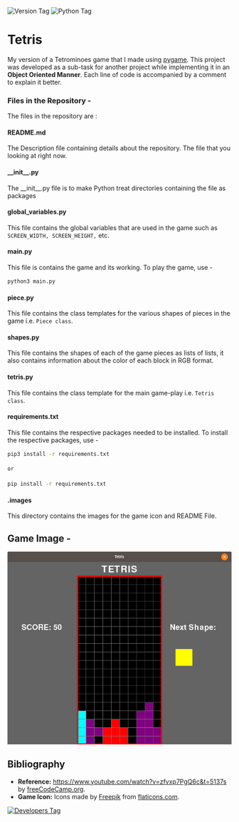 ![Version Tag](https://img.shields.io/badge/Version-1.1.0-blue.svg)
![Python Tag](https://img.shields.io/badge/Python-3-green.svg)

# Tetris

My version of a Tetrominoes game that I made using [pygame](https://www.pygame.org/news). This project was developed as a sub-task for another project while implementing it in an <b>Object Oriented Manner</b>. Each line of code is accompanied by a comment to explain it better.

### Files in the Repository - 
The files in the repository are :

#### README.md
The Description file containing details about the repository. The file that you looking at right now.

#### \_\_init__.py
The \_\_init__.py file is to make Python treat directories containing the file as packages

#### global_variables.py
This file contains the global variables that are used in the game such as `SCREEN_WIDTH, SCREEN_HEIGHT,` etc.

#### main.py
This file is contains the game and its working. To play the game, use -<br>

```bash
python3 main.py
```

#### piece.py
This file contains the class templates for the various shapes of pieces in the game i.e. `Piece class`.

#### shapes.py
This file contains the shapes of each of the game pieces as lists of lists, it also contains information about the color of each block in RGB format.

#### tetris.py
This file contains the class template for the main game-play i.e. `Tetris class`.

#### requirements.txt
This file contains the respective packages needed to be installed. To install the respective packages, use -

```bash
pip3 install -r requirements.txt

or 

pip install -r requirements.txt
```  

#### .images
This directory contains the images for the game icon and README File.

## Game Image -

![Game Image](./.images/game-screenshot.png)

## Bibliography
-  <b>Reference:</b> https://www.youtube.com/watch?v=zfvxp7PgQ6c&t=5137s by [freeCodeCamp.org](https://www.youtube.com/channel/UC8butISFwT-Wl7EV0hUK0BQ).
- <b>Game Icon:</b> Icons made by [Freepik](https://www.flaticon.com/authors/freepik) from [flaticons.com](https://www.flaticon.com/).

[![Developers Tag]( https://img.shields.io/badge/Developer-shashank3199-red.svg )]( https://github.com/shashank3199 )